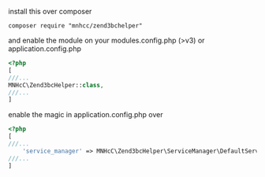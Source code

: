 install this over composer
```
composer require "mnhcc/zend3bchelper"
```
and enable the module on your modules.config.php (>v3) or application.config.php
```php
<?php
[
///...
MNHcC\Zend3bcHelper::class,
///...
]
```
enable the magic in application.config.php over
```php
<?php
[
///...
    'service_manager' => MNHcC\Zend3bcHelper\ServiceManager\DefaultServiceConfigProvider::serviceConfig(),
///...
]
```
